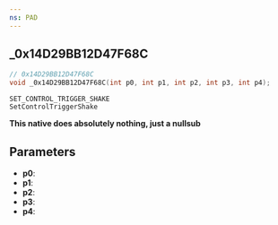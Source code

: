 ```yaml
---
ns: PAD
---
```

## _0x14D29BB12D47F68C

```c
// 0x14D29BB12D47F68C
void _0x14D29BB12D47F68C(int p0, int p1, int p2, int p3, int p4);
```

```
SET_CONTROL_TRIGGER_SHAKE
SetControlTriggerShake
```

**This native does absolutely nothing, just a nullsub**

## Parameters
* **p0**: 
* **p1**: 
* **p2**: 
* **p3**: 
* **p4**: 

